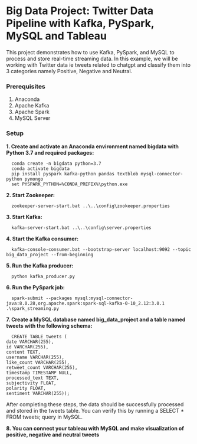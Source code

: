 # Big Data Project: Twitter Data Pipeline with Kafka, PySpark, MySQL and Tableau

This project demonstrates how to use Kafka, PySpark, and MySQL to process and store real-time streaming data. In this example, we will be working with Twitter data ie tweets related to chatgpt and classify them into 3 categories namely Positive, Negative and Neutral.

### Prerequisites
  1. Anaconda
  2. Apache Kafka
  3. Apache Spark
  4. MySQL Server

### Setup

**1. Create and activate an Anaconda environment named bigdata with Python 3.7 and required packages:**

      conda create -n bigdata python=3.7
      conda activate bigdata
      pip install pyspark kafka-python pandas textblob mysql-connector-python pymongo
      set PYSPARK_PYTHON=%CONDA_PREFIX%\python.exe

**2. Start Zookeeper:**

      zookeeper-server-start.bat ..\..\config\zookeeper.properties

**3. Start Kafka:**

      kafka-server-start.bat ..\..\config\server.properties

**4. Start the Kafka consumer:**

      kafka-console-consumer.bat --bootstrap-server localhost:9092 --topic big_data_project --from-beginning
      
**5. Run the Kafka producer:**

      python kafka_producer.py

**6. Run the PySpark job:**

      spark-submit --packages mysql:mysql-connector-java:8.0.28,org.apache.spark:spark-sql-kafka-0-10_2.12:3.0.1 .\spark_streaming.py

**7. Create a MySQL database named big_data_project and a table named tweets with the following schema:**

      CREATE TABLE tweets (
    date VARCHAR(255),
    id VARCHAR(255),
    content TEXT,
    username VARCHAR(255),
    like_count VARCHAR(255),
    retweet_count VARCHAR(255),
    timestamp TIMESTAMP NULL,
    processed_text TEXT,
    subjectivity FLOAT,
    polarity FLOAT,
    sentiment VARCHAR(255));

After completing these steps, the data should be successfully processed and stored in the tweets table. You can verify this by running a SELECT * FROM tweets; query in MySQL.

**8. You can connect your tableau with MySQL and make visualization of positive, negative and neutral tweets**




